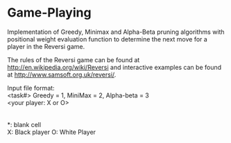Game-Playing
============

Implementation of Greedy, Minimax and Alpha-Beta pruning algorithms with positional weight evaluation function to determine the next move for a player in the Reversi game.

The rules of the Reversi game can be found at http://en.wikipedia.org/wiki/Reversi and interactive examples can be found at http://www.samsoft.org.uk/reversi/.


Input file format:  
<task#> Greedy = 1, MiniMax = 2, Alpha-beta = 3  
\<your player: X or O\>  
<cutting off depth >  
<current state as follows:>  
*: blank cell  
X: Black player 
O: White Player  
